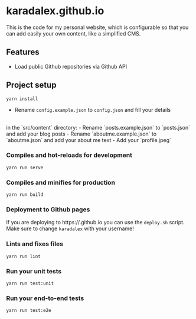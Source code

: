 karadalex.github.io
===================

This is the code for my personal website, which is configurable so that you can add easily your own content, like a simplified CMS.

## Features

- Load public Github repositories via Github API

## Project setup
```
yarn install
```
- Rename `config.example.json` to `config.json` and fill your details
<br>
in the `src/content` directory:
- Rename `posts.example.json` to `posts.json` and add your blog posts
- Rename `aboutme.example.json` to `aboutme.json` and add your about me text
- Add your `profile.jpeg`

### Compiles and hot-reloads for development
```
yarn run serve
```

### Compiles and minifies for production
```
yarn run build
```

### Deployment to Github pages
 
If you are deploying to https://<USERNAME>.github.io you can use the `deploy.sh` script. Make sure to 
change `karadalex` with your username!

### Lints and fixes files
```
yarn run lint
```

### Run your unit tests
```
yarn run test:unit
```

### Run your end-to-end tests
```
yarn run test:e2e
```
